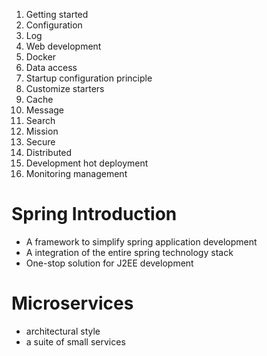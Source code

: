 1. Getting started
2. Configuration
3. Log
4. Web development
5. Docker
6. Data access
7. Startup configuration principle
8. Customize starters
9. Cache
10. Message
11. Search
12. Mission
13. Secure
14. Distributed
15. Development hot deployment
16. Monitoring management

# Spring Introduction
- A framework to simplify spring application development
- A integration of the entire spring technology stack
- One-stop solution for J2EE development

# Microservices
- architectural style
- a suite of small services